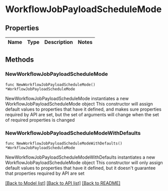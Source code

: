 # WorkflowJobPayloadScheduleMode

## Properties

Name | Type | Description | Notes
------------ | ------------- | ------------- | -------------

## Methods

### NewWorkflowJobPayloadScheduleMode

`func NewWorkflowJobPayloadScheduleMode() *WorkflowJobPayloadScheduleMode`

NewWorkflowJobPayloadScheduleMode instantiates a new WorkflowJobPayloadScheduleMode object
This constructor will assign default values to properties that have it defined,
and makes sure properties required by API are set, but the set of arguments
will change when the set of required properties is changed

### NewWorkflowJobPayloadScheduleModeWithDefaults

`func NewWorkflowJobPayloadScheduleModeWithDefaults() *WorkflowJobPayloadScheduleMode`

NewWorkflowJobPayloadScheduleModeWithDefaults instantiates a new WorkflowJobPayloadScheduleMode object
This constructor will only assign default values to properties that have it defined,
but it doesn't guarantee that properties required by API are set


[[Back to Model list]](../README.md#documentation-for-models) [[Back to API list]](../README.md#documentation-for-api-endpoints) [[Back to README]](../README.md)


